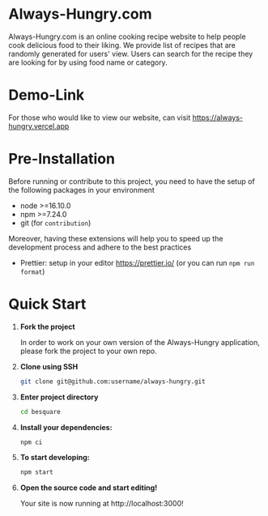 # Always-Hungry.com

Always-Hungry.com is an online cooking recipe website to help people cook delicious food to their liking. We provide list of recipes that are randomly generated for users' view. Users can search for the recipe they are looking for by using food name or category.

# Demo-Link

For those who would like to view our website, can visit https://always-hungry.vercel.app

# Pre-Installation

Before running or contribute to this project, you need to have the setup of the following packages in your environment

- node >=16.10.0
- npm >=7.24.0
- git (for `contribution`)

Moreover, having these extensions will help you to speed up the development process and adhere to the best practices

- Prettier: setup in your editor https://prettier.io/ (or you can run `npm run format`)

# Quick Start

1.  **Fork the project**

    In order to work on your own version of the Always-Hungry application, please fork the project to your own repo.

2.  **Clone using SSH**

    ```sh
    git clone git@github.com:username/always-hungry.git
    ```

3.  **Enter project directory**

    ```sh
    cd besquare
    ```

4.  **Install your dependencies:**

    ```sh
    npm ci
    ```

5.  **To start developing:**

    ```sh
    npm start
    ```

6.  **Open the source code and start editing!**

    Your site is now running at http://localhost:3000!
